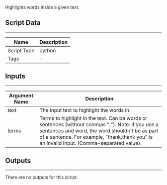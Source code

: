 Highlights words inside a given text.

## Script Data

---

| **Name** | **Description** |
| --- | --- |
| Script Type | python |
| Tags | - |


## Inputs

---

| **Argument Name** | **Description** |
| --- | --- |
| text | The input text to highlight the words in. |
| terms | Terms to highlight in the text. Can be words or sentences (without commas ","). Note: if you use a sentences and word, the word shouldn't be as part of a sentence. For example, "thank,thank you" is an invalid input. (Comma-separated value). |

## Outputs

---
There are no outputs for this script.
